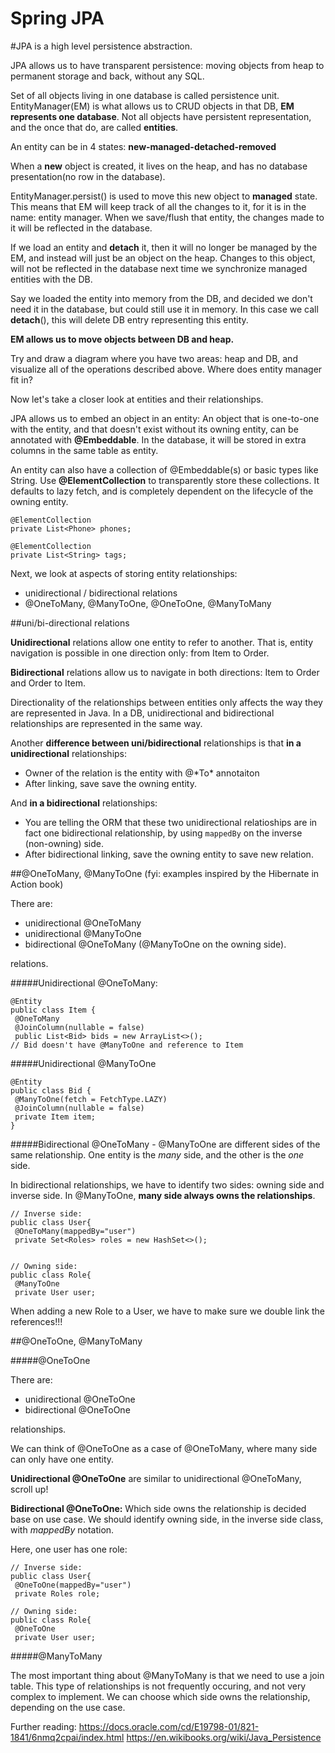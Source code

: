 # Spring JPA

#JPA is a high level persistence abstraction.

JPA allows us to have transparent persistence: moving objects from heap to permanent storage and back, without any SQL.

Set of all objects living in one database is called persistence unit. EntityManager(EM) is what allows us to CRUD objects in that DB, **EM represents one database**. Not all objects have persistent representation, and the once that do, are called **entities**.

An entity can be in 4 states: **new-managed-detached-removed**

When a **new** object is created, it lives on the heap, and has no database presentation(no row in the database).

EntityManager.persist() is used to move this new object to **managed** state. This means that EM will keep track of all the changes to it, for it is in the name: entity manager. When we save/flush that entity, the changes made to it will be reflected in the database.

If we load an entity and **detach** it, then it will no longer be managed by the EM, and instead will just be an object on the heap. Changes to this object, will not be reflected in the database next time we synchronize managed entities with the DB.

Say we loaded the entity into memory from the DB, and decided we don't need it in the database, but could still use it in memory. In this case we call **detach**(), this will delete DB entry representing this entity.

**EM allows us to move objects between DB and heap.**

Try and draw a diagram where you have two areas: heap and DB, and visualize all of the operations described above. Where does entity manager fit in?

Now let's take a closer look at entities and their relationships.

JPA allows us to embed an object in an entity:
An object that is one-to-one with the entity, and that doesn't exist without its owning entity, can be annotated with **@Embeddable**. In the database, it will be stored in extra columns in the same table as entity.

An entity can also have a collection of @Embeddable(s) or basic types like String. Use **@ElementCollection** to transparently store these collections. It defaults to lazy fetch, and is completely dependent on the lifecycle of the owning entity.

```
@ElementCollection
private List<Phone> phones;

@ElementCollection
private List<String> tags;
```

Next, we look at aspects of storing entity relationships:

* unidirectional / bidirectional relations
* @OneToMany, @ManyToOne, @OneToOne, @ManyToMany

##uni/bi-directional relations

**Unidirectional** relations allow one entity to refer to another. That is, entity navigation is possible in one direction only: from Item to Order.

**Bidirectional** relations allow us to navigate in both directions: Item to Order and Order to Item.


Directionality of the relationships between entities only affects the way they are represented in Java. In a DB, unidirectional and bidirectional relationships are represented in the same way.

Another **difference between uni/bidirectional** relationships is that **in a unidirectional** relationships:

 * Owner of the relation is the entity with @\*To\* annotaiton
 * After linking, save save the owning entity.

And **in a bidirectional** relationships:

 * You are telling the ORM that these two unidirectional relatioships are in fact one bidirectional relationship, by using `mappedBy` on the inverse (non-owning) side.
 * After bidirectional linking, save the owning entity to save new relation.


##@OneToMany, @ManyToOne
(fyi: examples inspired by the Hibernate in Action book)

There are:

* unidirectional @OneToMany
* unidirectional @ManyToOne
* bidirectional @OneToMany (@ManyToOne on the owning side).

relations.

#####Unidirectional @OneToMany:

```
@Entity
public class Item {
 @OneToMany
 @JoinColumn(nullable = false)
 public List<Bid> bids = new ArrayList<>();
// Bid doesn't have @ManyToOne and reference to Item
```

#####Unidirectional @ManyToOne

```
@Entity
public class Bid {
 @ManyToOne(fetch = FetchType.LAZY)
 @JoinColumn(nullable = false)
 private Item item;
}
```

#####Bidirectional @OneToMany - @ManyToOne
are different sides of the same relationship. One entity is the *many* side, and the other is the *one* side.

In bidirectional relationships, we have to identify two sides: owning side and inverse side. In @ManyToOne, **many side always owns the relationships**.

```
// Inverse side:
public class User{
 @OneToMany(mappedBy="user")
 private Set<Roles> roles = new HashSet<>();


// Owning side:
public class Role{
 @ManyToOne
 private User user;

```
When adding a new Role to a User, we have to make sure we double link the references!!!




##@OneToOne, @ManyToMany

#####@OneToOne

There are:

* unidirectional @OneToOne
* bidirectional @OneToOne

relationships.

We can think of @OneToOne as a case of @OneToMany, where many side can only have one entity.

**Unidirectional @OneToOne** are similar to unidirectional @OneToMany, scroll up!

**Bidirectional @OneToOne:**
Which side owns the relationship is decided base on use case. We should identify owning side, in the inverse side class, with *mappedBy* notation.

Here, one user has one role:
```
// Inverse side:
public class User{
 @OneToOne(mappedBy="user")
 private Roles role;

// Owning side:
public class Role{
 @OneToOne
 private User user;
```


#####@ManyToMany

The most important thing about @ManyToMany is that we need to use a join table. This type of relationships is not frequently occuring, and not very complex to implement.
We can choose which side owns the relationship, depending on the use case.


Further reading:
https://docs.oracle.com/cd/E19798-01/821-1841/6nmq2cpai/index.html
https://en.wikibooks.org/wiki/Java_Persistence

